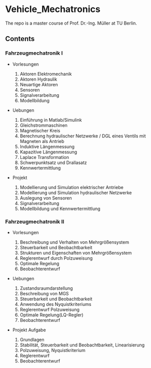 <!--
 * @Author: Jingsheng Lyu
 * @Date: 2021-03-11 22:32:48
 * @LastEditors: Jingsheng Lyu
 * @LastEditTime: 2021-03-11 22:56:52
 * @FilePath: /Vehicle_Mechatronics/README.md
 * @Github: https://github.com/jingshenglyu
 * @Web: https://jingshenglyu.github.io/
 * @E-Mail: jingshenglyu@gmail.com
-->
# Vehicle_Mechatronics
The repo is a master course of Prof. Dr.-Ing. Müller at TU Berlin.

## Contents

### Fahrzeugmechatronik I

* Vorlesungen
  
  1. Aktoren Elektromechanik
  2. Aktoren Hydraulik
  3. Neuartige Aktoren
  4. Sensoren
  5. Signalverarbeitung
  6. Modellbildung

* Uebungen
  1. Einführung in Matlab/Simulink
  2. Gleichstrommaschinen
  3. Magnetischer Kreis
  4. Berechnung hydraulischer Netzwerke / DGL eines Ventils mit Magneten als Antrieb
  5. Induktive Längenmessung
  6. Kapazitive Längenmessung
  7. Laplace Transformation
  8. Schwerpunktsatz und Drallasatz
  9. Kennwertermittlung

* Projekt 
  1. Modellierung und Simulation elektrischer Antriebe
  2. Modellierung und Simulation hydraulischer Netzwerke
  3. Auslegung von Sensoren
  4. Signalverarbeitung
  5. Modellbildung und Kennwertermittlung

### Fahrzeugmechatronik II

* Vorlesungen
  1. Beschreibung und Verhalten von Mehrgrößensystem
  2. Steuerbarkeit und Beobachtbarkeit
  3. Strukturen und Eigenschaften von Mehrgrößensystem
  4. Reglerentwurf durch Polzuweisung
  5. Optimale Regelung
  6. Beobachterentwurf

* Uebungen
  1. Zustandsraumdarstellung
  2. Beschreibung von MGS
  3. Steuerbarkeit und Beobachtbarkeit
  4. Anwendung des Nyquistkriteriums
  5. Reglerentwurf Polzuweisung
  6. Optimale Regelung(LQ-Regler)
  7. Beobachterentwurf

* Projekt Aufgabe
  1. Grundlagen
  2. Stabilität, Steuerbarkeit und Beobachtbarkeit, Linearisierung
  3. Polzuweisung, Nyquistkriterium
  4. Reglerentwurf
  5. Beobachterentwurf